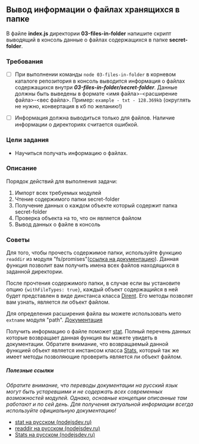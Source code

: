 ## Вывод информации о файлаx хранящихся в папке

В файле **index.js** директории **03-files-in-folder** напишите скрипт выводящий в консоль данные о файлах содержащихся в папке **secret-folder**.

### Требования

- [ ] При выполнении команды ```node 03-files-in-folder``` в корневом каталоге репозитория в консоль выводится информация о файлах содержащихся внутри ***03-files-in-folder/secret-folder***. Данные должны быть выведены в формате <имя файла>-<расширение файла>-<вес файла>. Пример: ```example - txt - 128.369kb``` (округлять не нужно, конвертация в кб по желанию!)
- [ ] Информация должна выводиться только для файлов. Наличие информации о директориях считается ошибкой.


### Цели задания

- Научиться получать информацию о файлах.

### Описание

Порядок действий для выполнения задачи:

1. Импорт всех требуемых модулей
2. Чтение содержимого папки secret-folder
3. Получение данных о каждом объекте который содержит папка secret-folder
4. Проверка объекта на то, что он является файлом
5. Вывод данных о файле в консоль

### Советы

Для того, чтобы прочесть содержимое папки, используйте функцию ```readdir``` из модуля "fs/promises"([ссылка на документацию](https://nodejs.org/dist/latest-v16.x/docs/api/fs.html#fs_fspromises_readdir_path_options)). Данная функция позволит вам получить имена всех файлов находящихся в заданной директории.

После прочтения содержимого папки, в случае если вы установите опцию ```{withFileTypes: true}```, каждый объект содержащийся в ней будет представлен в виде динстанса класса [Dirent](https://nodejs.org/dist/latest-v16.x/docs/api/fs.html#fs_class_fs_dirent). Его методы позволят вам узнать, является ли объект файлом.

Для определения расширения файла вы можете использовать мето ```extname``` модуля "path". [Документация](https://nodejs.org/api/path.html#path_path_extname_path)

Получить информацию о файле поможет [stat](https://nodejs.org/dist/latest-v16.x/docs/api/fs.html#fs_fs_stat_path_options_callback).
Полный перечень данных которые возвращает данная функция вы можете увидеть в документации. Обратите внимание, что возвращаемый данной функцией объект является инстансом класса [Stats](https://nodejs.org/dist/latest-v16.x/docs/api/fs.html#fs_class_fs_stats), который так же имеет методы позволяющие проверить является ли объект файлом.

##### Полезные ссылки
*Обратите внимание, что переводы документации на русский язык могут быть устаревшими и не содержать всех современных возможностей модулей. Однако, основные концепции описанные там работают и по сей день. Для получения актуальной информации всегда используйте официальную документацию!*

- [stat на русском (nodejsdev.ru)](https://nodejsdev.ru/api/fs/#fsstat)
- [readdir на русском (nodejsdev.ru)](https://nodejsdev.ru/api/fs/#fsreaddir)
- [Stats на русском (nodejsdev.ru)](https://nodejsdev.ru/api/fs/#fsstats)
